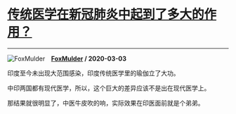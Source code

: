 # [传统医学在新冠肺炎中起到了多大的作用？](https://www.zhihu.com/answer/1052596591)

------------------------------------------------------------------

![FoxMulder](https://pic4.zhimg.com/v2-a688b970ac4ab2eb89611e5a86f1676c.jpg?source=1940ef5c "FoxMulder")&emsp;**[FoxMulder](https://www.zhihu.com/people/foxmulder-96) / 2020-03-03**

印度至今未出现大范围感染，印度传统医学里的瑜伽立了大功。

中印两国都有现代医学，所以，这个巨大的差异应该不是出在现代医学上。

那结果就很明显了，中医牛皮吹的响，实际效果在印医面前就是个弟弟。

